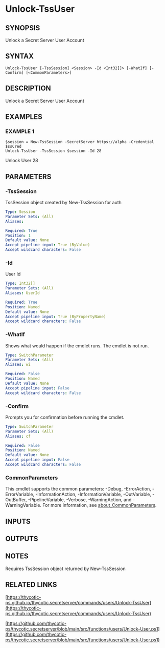 # Unlock-TssUser

## SYNOPSIS
Unlock a Secret Server User Account

## SYNTAX

```
Unlock-TssUser [-TssSession] <Session> -Id <Int32[]> [-WhatIf] [-Confirm] [<CommonParameters>]
```

## DESCRIPTION
Unlock a Secret Server User Account

## EXAMPLES

### EXAMPLE 1
```
$session = New-TssSession -SecretServer https://alpha -Credential $ssCred
Unlock-TssUser -TssSession $session -Id 28
```

Unlock User 28

## PARAMETERS

### -TssSession
TssSession object created by New-TssSession for auth

```yaml
Type: Session
Parameter Sets: (All)
Aliases:

Required: True
Position: 1
Default value: None
Accept pipeline input: True (ByValue)
Accept wildcard characters: False
```

### -Id
User Id

```yaml
Type: Int32[]
Parameter Sets: (All)
Aliases: UserId

Required: True
Position: Named
Default value: None
Accept pipeline input: True (ByPropertyName)
Accept wildcard characters: False
```

### -WhatIf
Shows what would happen if the cmdlet runs.
The cmdlet is not run.

```yaml
Type: SwitchParameter
Parameter Sets: (All)
Aliases: wi

Required: False
Position: Named
Default value: None
Accept pipeline input: False
Accept wildcard characters: False
```

### -Confirm
Prompts you for confirmation before running the cmdlet.

```yaml
Type: SwitchParameter
Parameter Sets: (All)
Aliases: cf

Required: False
Position: Named
Default value: None
Accept pipeline input: False
Accept wildcard characters: False
```

### CommonParameters
This cmdlet supports the common parameters: -Debug, -ErrorAction, -ErrorVariable, -InformationAction, -InformationVariable, -OutVariable, -OutBuffer, -PipelineVariable, -Verbose, -WarningAction, and -WarningVariable. For more information, see [about_CommonParameters](http://go.microsoft.com/fwlink/?LinkID=113216).

## INPUTS

## OUTPUTS

## NOTES
Requires TssSession object returned by New-TssSession

## RELATED LINKS

[https://thycotic-ps.github.io/thycotic.secretserver/commands/users/Unlock-TssUser](https://thycotic-ps.github.io/thycotic.secretserver/commands/users/Unlock-TssUser)

[https://github.com/thycotic-ps/thycotic.secretserver/blob/main/src/functions/users/Unlock-User.ps1](https://github.com/thycotic-ps/thycotic.secretserver/blob/main/src/functions/users/Unlock-User.ps1)

